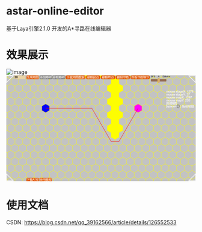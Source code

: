 # astar-online-editor
基于Laya引擎2.1.0 开发的A*寻路在线编辑器

# 效果展示
![image](./REAMD_IMG/2.gif)
![image](./REAMD_IMG/1.gif)


# 使用文档
CSDN: https://blog.csdn.net/qq_39162566/article/details/126552533